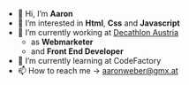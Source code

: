 - 👋 Hi, I’m **Aaron**
- 👀 I’m interested in **Html**, **Css** and **Javascript**
- :blue_heart: I’m currently working at [Decathlon Austria](http://www.decathlon.at/ "Decathlon Austria")
  - as **Webmarketer**
  - and **Front End Developer**
- 🌱 I’m currently learning at CodeFactory
- 📫 How to reach me -> aaronweber@gmx.at

<!---
AaronWeber90/AaronWeber90 is a ✨ special ✨ repository because its `README.md` (this file) appears on your GitHub profile.
You can click the Preview link to take a look at your changes.
--->
